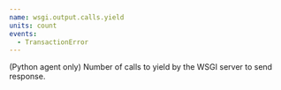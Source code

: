 ```yaml
---
name: wsgi.output.calls.yield
units: count
events:
  - TransactionError
---
```


(Python agent only) Number of calls to yield by the WSGI server to send response.